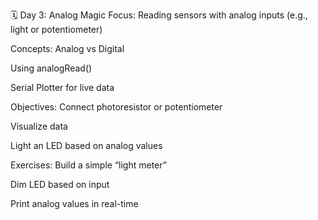 🗓️ Day 3: Analog Magic
Focus: Reading sensors with analog inputs (e.g., light or potentiometer)

Concepts:
Analog vs Digital

Using analogRead()

Serial Plotter for live data

Objectives:
Connect photoresistor or potentiometer

Visualize data

Light an LED based on analog values

Exercises:
Build a simple “light meter”

Dim LED based on input

Print analog values in real-time
